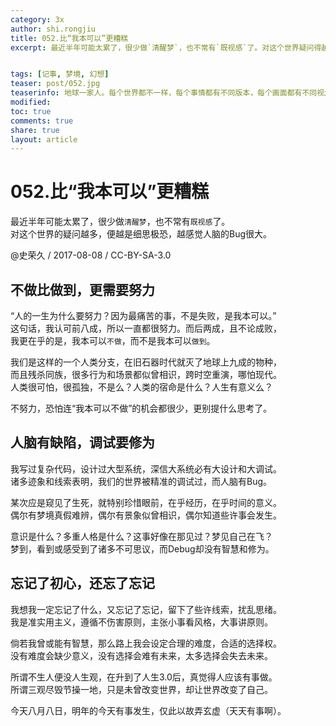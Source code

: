 ```yaml
---
category: 3x
author: shi.rongjiu
title: 052.比“我本可以”更糟糕
excerpt: 最近半年可能太累了，很少做`清醒梦`，也不常有`既视感`了。对这个世界疑问得越多，便越觉得可怕，越觉得人脑是有大bug的。


tags: [记事, 梦境, 幻想]
teaser: post/052.jpg
teaserinfo: 地球一家人。每个世界都不一样，每个事情都有不同版本，每个画面都有不同视角，不同才美丽。
modified: 
toc: true
comments: true
share: true
layout: article
---
```


# 052.比“我本可以”更糟糕

最近半年可能太累了，很少做`清醒梦`，也不常有`既视感`了。  
对这个世界的疑问越多，便越是细思极恐，越感觉人脑的Bug很大。

@史荣久 / 2017-08-08 / CC-BY-SA-3.0


## 不做比做到，更需要努力

“人的一生为什么要努力？因为最痛苦的事，不是失败，是我本可以。”  
这句话，我认可前八成，所以一直都很努力。而后两成，且不论成败，  
我更在乎的是，我本可以`不做`，而不是我本可以`做到`。

我们是这样的一个人类分支，在旧石器时代就灭了地球上九成的物种，  
而且残杀同族，很多行为和场景都似曾相识，跨时空重演，哪怕现代。  
人类很可怕，很孤独，不是么？人类的宿命是什么？人生有意义么？

不努力，恐怕连“我本可以不做”的机会都很少，更别提什么思考了。

## 人脑有缺陷，调试要修为

我写过复杂代码，设计过大型系统，深信大系统必有大设计和大调试。  
诸多迹象和线索表明，我们的世界被精准的调试过，而人脑有Bug。

某次应是窥见了生死，就特别珍惜眼前，在乎经历，在乎时间的意义。  
偶尔有梦境真假难辨，偶尔有景象似曾相识，偶尔知道些许事会发生。  

意识是什么？多重人格是什么？这事好像在那见过？梦见自己在飞？  
梦到，看到或感受到了诸多不可思议，而Debug却没有智慧和修为。  

## 忘记了初心，还忘了忘记

我想我一定忘记了什么，又忘记了忘记，留下了些许线索，扰乱思绪。  
我是准实用主义，遵循不伤害原则，主张小事看风格，大事讲原则。

倘若我曾或能有智慧，那么路上我会设定合理的难度，合适的选择权。  
没有难度会缺少意义，没有选择会难有未来，太多选择会失去未来。

所谓不生人便没人生观，在升到了人生3.0后，真觉得人应该有事做。  
所谓三观尽毁节操一地，只是未曾改变世界，却让世界改变了自己。

今天八月八日，明年的今天有事发生，仅此以故弄玄虚（天天有事啊）。
